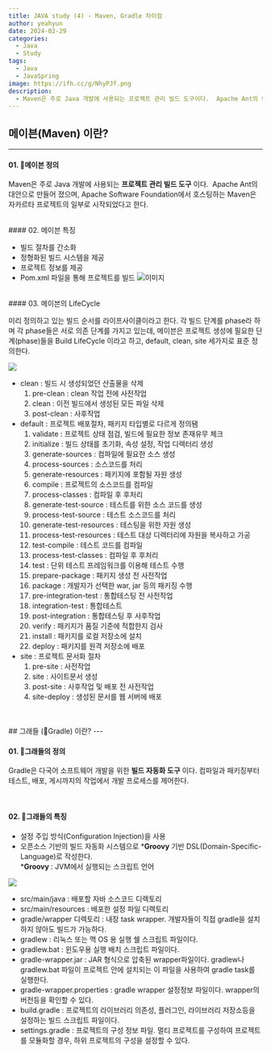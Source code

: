 ```yaml
---
title: JAVA study (4) - Maven, Gradle 차이점
author: yeahyun
date: 2024-02-29
categories:
  - Java
  - Study
tags:
  - Java
  - JavaSpring
image: https://ifh.cc/g/NhyPJf.png
description:
  - Maven은 주로 Java 개발에 사용되는 프로젝트 관리 빌드 도구이다.  Apache Ant의 대안으로 만들어 졌으며, Apache Software Foundation에서 호스팅하는 Maven은 자카르타 프로젝트의 일부로 시작되었다고 한다.
---
```

## 메이븐(Maven) 이란?
---
#### 01. 메이븐 정의

Maven은 주로 Java 개발에 사용되는 **프로젝트 관리 빌드 도구** 이다.  Apache Ant의 대안으로 만들어 졌으며, Apache Software Foundation에서 호스팅하는 Maven은 자카르타 프로젝트의 일부로 시작되었다고 한다.

<BR>
#### 02. 메이븐 특징

- 빌드 절차를 간소화
- 정형화된 빌드 시스템을 제공
- 프로젝트 정보를 제공
- Pom.xml 파일을 통해 프로젝트를 빌드
![이미지](https://t1.daumcdn.net/cfile/tistory/999BF0365A53402124)
<br>
#### 03. 메이븐의 LifeCycle

미리 정의하고 있는 빌드 순서를 라이프사이클이라고 한다.
각 빌드 단계를 phase라 하며 각 phase들은 서로 의존 단계를 가지고 있는데,
메이븐은 프로젝트 생성에 필요한 단계(phase)들을 Build LifeCycle 이라고 하고,
default, clean, site 세가지로 표준 정의한다.

![](https://t1.daumcdn.net/cfile/tistory/9975E4405A533FDF1A)

- clean : 빌드 시 생성되었던 산출물을 삭제
    1. pre-clean : clean 작업 전에 사전작업
    2. clean : 이전 빌드에서 생성된 모든 파일 삭제
    3. post-clean : 사후작업
- default : 프로젝트 배포절차, 패키지 타입별로 다르게 정의됌
    1. validate : 프로젝트 상태 점검, 빌드에 필요한 정보 존재유무 체크
    2. initialize : 빌드 상태를 초기화, 속성 설정, 작업 디렉터리 생성
    3. generate-sources : 컴파일에 필요한 소스 생성
    4. process-sources : 소스코드를 처리
    5. generate-resources : 패키지에 포함될 자원 생성
    6. compile : 프로젝트의 소스코드를 컴파일
    7. process-classes : 컴파일 후 후처리
    8. generate-test-source : 테스트를 위한 소스 코드를 생성
    9. process-test-source : 테스트 소스코드를 처리
    10. generate-test-resources : 테스팅을 위한 자원 생성
    11. process-test-resources : 테스트 대상 디렉터리에 자원을 복사하고 가공
    12. test-compile : 테스트 코드를 컴파일
    13. process-test-classes : 컴파일 후 후처리
    14. test : 단위 테스트 프레임워크를 이용해 테스트 수행
    15. prepare-package : 패키지 생성 전 사전작업
    16. package : 개발자가 선택한 war, jar 등의 패키징 수행
    17. pre-integration-test : 통합테스팅 전 사전작업
    18. integration-test : 통합테스트
    19. post-integration : 통합테스팅 후 사후작업
    20. verify : 패키지가 품질 기준에 적합한지 검사
    21. install : 패키지를 로컬 저장소에 설치
    22. deploy : 패키지를 원격 저장소에 배포
- site : 프로젝트 문서화 절차
    1. pre-site : 사전작업
    2. site : 사이트문서 생성
    3. post-site : 사후작업 및 배포 전 사전작업
    4. site-deploy : 생성된 문서를 웹 서버에 배포


<br>
<br>
## 그래들 (Gradle) 이란?
---

#### 01. 그래들의 정의

Gradle은 다국어 소프트웨어 개발을 위한 **빌드 자동화 도구** 이다. 컴파일과 패키징부터 테스트, 배포, 게시까지의 작업에서 개발 프로세스를 제어한다.

<br>

#### 02. 그래들의 특징

- 설정 주입 방식(Configuration Injection)을 사용
- 오픈소스 기반의 빌드 자동화 시스템으로 ***Groovy** 기반 DSL(Domain-Specific-Language)로 작성한다.  
    ***Groovy** : JVM에서 실행되는 스크립트 언어

![](https://blog.kakaocdn.net/dn/cGSVUn/btrwhTPuryR/0M8CsKOnjhKxbsek5cPIk1/img.png)

- src/main/java : 배포할 자바 소스코드 디렉토리
- src/main/resources : 배포한 설정 파일 디렉토리
- gradle/wrapper 디렉토리 : 내장 task wrapper. 개발자들이 직접 gradle을 설치하지 않아도 빌드가 가능하다.
- gradlew : 리눅스 또는 맥 OS 용 실행 쉘 스크립트 파일이다.
- gradlew.bat : 윈도우용 실행 배치 스크립트 파일이다.
- gradle-wrapper.jar : JAR 형식으로 압축된 wrapper파일이다. gradlew나 gradlew.bat 파일이 프로젝트 안에 설치되는 이 파일을 사용하여 gradle task를 실행한다.
- gradle-wrapper.properties : gradle wrapper 설정정보 파일이다. wrapper의 버전등을 확인할 수 있다.
- build.gradle : 프로젝트의 라이브러리 의존성, 플러그인, 라이브러리 저장소등을 설정하는 빌드 스크립트 파일이다.
- settings.gradle : 프로젝트의 구성 정보 파일. 멀티 프로젝트를 구성하여 프로젝트를 모듈화할 경우, 하위 프로젝트의 구성을 설정할 수 있다.

